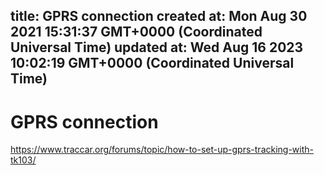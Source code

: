
title: GPRS connection
created at: Mon Aug 30 2021 15:31:37 GMT+0000 (Coordinated Universal Time)
updated at: Wed Aug 16 2023 10:02:19 GMT+0000 (Coordinated Universal Time)
---

# GPRS connection

<https://www.traccar.org/forums/topic/how-to-set-up-gprs-tracking-with-tk103/>

          